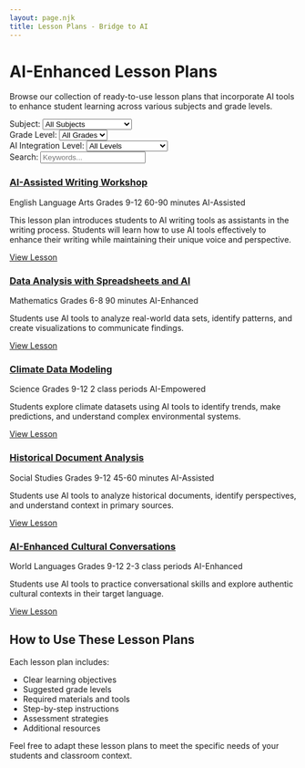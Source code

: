 ```yaml
---
layout: page.njk
title: Lesson Plans - Bridge to AI
---
```


# AI-Enhanced Lesson Plans

Browse our collection of ready-to-use lesson plans that incorporate AI tools to enhance student learning across various subjects and grade levels.

<div class="filter-controls">
  <div class="filter-group">
    <label for="subject-filter">Subject:</label>
    <select id="subject-filter">
      <option value="all">All Subjects</option>
      <option value="english">English Language Arts</option>
      <option value="math">Mathematics</option>
      <option value="science">Science</option>
      <option value="social-studies">Social Studies</option>
      <option value="other">Other</option>
    </select>
  </div>
  
  <div class="filter-group">
    <label for="grade-filter">Grade Level:</label>
    <select id="grade-filter">
      <option value="all">All Grades</option>
      <option value="k-5">K-5</option>
      <option value="6-8">6-8</option>
      <option value="9-12">9-12</option>
    </select>
  </div>
  
  <div class="filter-group">
    <label for="ai-level-filter">AI Integration Level:</label>
    <select id="ai-level-filter">
      <option value="all">All Levels</option>
      <option value="AI-Free">AI-Free/AI-Resistant</option>
      <option value="AI-Assisted">AI-Assisted</option>
      <option value="AI-Enhanced">AI-Enhanced</option>
      <option value="AI-Empowered">AI-Empowered</option>
    </select>
  </div>
  
  <div class="filter-group">
    <label for="search">Search:</label>
    <input type="text" id="search" placeholder="Keywords...">
  </div>
</div>

<div class="lesson-plan-grid">
  <div class="lesson-card" 
       data-subject="english" 
       data-grade="9-12" 
       data-ai-level="AI-Assisted">
    <h3><a href="./english/ai-assisted-writing/">AI-Assisted Writing Workshop</a></h3>
    <div class="lesson-meta">
      <span class="subject">English Language Arts</span>
      <span class="grade">Grades 9-12</span>
      <span class="duration">60-90 minutes</span>
      <span class="ai-level">AI-Assisted</span>
    </div>
    <p>This lesson plan introduces students to AI writing tools as assistants in the writing process. Students will learn how to use AI tools effectively to enhance their writing while maintaining their unique voice and perspective.</p>
    <a href="./english/ai-assisted-writing/" class="btn">View Lesson</a>
  </div>
  
  <!-- Lesson card examples (these would be generated from collections in the actual site) -->
  <div class="lesson-card" 
       data-subject="math" 
       data-grade="6-8" 
       data-ai-level="AI-Enhanced">
    <h3><a href="#">Data Analysis with Spreadsheets and AI</a></h3>
    <div class="lesson-meta">
      <span class="subject">Mathematics</span>
      <span class="grade">Grades 6-8</span>
      <span class="duration">90 minutes</span>
      <span class="ai-level">AI-Enhanced</span>
    </div>
    <p>Students use AI tools to analyze real-world data sets, identify patterns, and create visualizations to communicate findings.</p>
    <a href="#" class="btn">View Lesson</a>
  </div>
  
  <div class="lesson-card" 
       data-subject="science" 
       data-grade="9-12" 
       data-ai-level="AI-Empowered">
    <h3><a href="#">Climate Data Modeling</a></h3>
    <div class="lesson-meta">
      <span class="subject">Science</span>
      <span class="grade">Grades 9-12</span>
      <span class="duration">2 class periods</span>
      <span class="ai-level">AI-Empowered</span>
    </div>
    <p>Students explore climate datasets using AI tools to identify trends, make predictions, and understand complex environmental systems.</p>
    <a href="#" class="btn">View Lesson</a>
  </div>
  
  <div class="lesson-card" 
       data-subject="social-studies" 
       data-grade="9-12" 
       data-ai-level="AI-Assisted">
    <h3><a href="#">Historical Document Analysis</a></h3>
    <div class="lesson-meta">
      <span class="subject">Social Studies</span>
      <span class="grade">Grades 9-12</span>
      <span class="duration">45-60 minutes</span>
      <span class="ai-level">AI-Assisted</span>
    </div>
    <p>Students use AI tools to analyze historical documents, identify perspectives, and understand context in primary sources.</p>
    <a href="#" class="btn">View Lesson</a>
  </div>
  
  <div class="lesson-card" 
       data-subject="world-languages" 
       data-grade="9-12" 
       data-ai-level="AI-Enhanced">
    <h3><a href="./world-languages/cultural-conversation/">AI-Enhanced Cultural Conversations</a></h3>
    <div class="lesson-meta">
      <span class="subject">World Languages</span>
      <span class="grade">Grades 9-12</span>
      <span class="duration">2-3 class periods</span>
      <span class="ai-level">AI-Enhanced</span>
    </div>
    <p>Students use AI tools to practice conversational skills and explore authentic cultural contexts in their target language.</p>
    <a href="./world-languages/cultural-conversation/" class="btn">View Lesson</a>
  </div>
</div>

<div class="no-results" style="display: none;">
  <p>No lesson plans match your current filters. Try adjusting your criteria.</p>
</div>

## How to Use These Lesson Plans

Each lesson plan includes:

- Clear learning objectives
- Suggested grade levels
- Required materials and tools
- Step-by-step instructions
- Assessment strategies
- Additional resources

Feel free to adapt these lesson plans to meet the specific needs of your students and classroom context.

<script src="/assets/js/lesson-filter.js"></script>